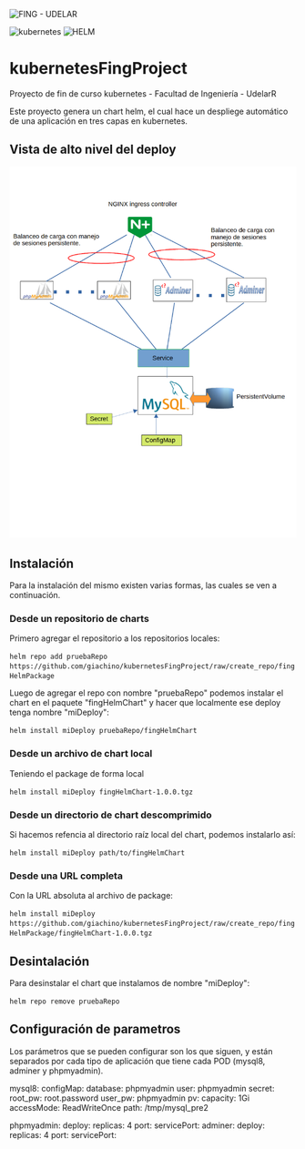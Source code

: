 ![FING - UDELAR](https://www.fing.edu.uy/sites/default/files/2022-06/Logo_Fing%2BUdelar_horizontal_RGB.jpg)

![kubernetes](https://upload.wikimedia.org/wikipedia/commons/thumb/3/39/Kubernetes_logo_without_workmark.svg/247px-Kubernetes_logo_without_workmark.svg.png) ![HELM](https://helm.sh/img/helm.svg)


# kubernetesFingProject

Proyecto de fin de curso kubernetes - Facultad de Ingeniería - UdelarR

Este proyecto genera un chart helm, el cual hace un despliege automático 
de una aplicación en tres capas en kubernetes.


## Vista de alto nivel del deploy

![Arquitectura](images/DiagramaKubernetes.png)


## Instalación

Para la instalación del mismo existen varias formas, las cuales se ven a continuación.


### Desde un repositorio de charts


Primero agregar el repositorio a los repositorios locales:

`helm repo add pruebaRepo https://github.com/giachino/kubernetesFingProject/raw/create_repo/fingHelmPackage`

Luego de agregar el repo con nombre "pruebaRepo" podemos instalar el chart en el paquete "fingHelmChart"
y hacer que localmente ese deploy tenga nombre "miDeploy":

`helm install miDeploy pruebaRepo/fingHelmChart`

### Desde un archivo de chart local

Teniendo el package de forma local 

`helm install miDeploy fingHelmChart-1.0.0.tgz`

### Desde un directorio de chart descomprimido

Si hacemos refencia al directorio raíz local del chart, podemos instalarlo así:

`helm install miDeploy path/to/fingHelmChart`

### Desde una URL completa

Con la URL absoluta al archivo de package:

`helm install miDeploy https://github.com/giachino/kubernetesFingProject/raw/create_repo/fingHelmPackage/fingHelmChart-1.0.0.tgz`


## Desintalación

Para desinstalar el chart que instalamos de nombre "miDeploy":

`helm repo remove pruebaRepo`


## Configuración de parametros

Los parámetros que se pueden configurar son los que siguen, y están separados por cada tipo de aplicación
que tiene cada POD (mysql8, adminer y phpmyadmin).

mysql8:
  configMap:
    database: phpmyadmin
    user: phpmyadmin
  secret:
    root_pw: root.password
    user_pw: phpmyadmin
  pv:
    capacity: 1Gi
    accessMode: ReadWriteOnce
    path: /tmp/mysql_pre2

phpmyadmin:
  deploy:
    replicas: 4
    port:
    servicePort:
adminer:
  deploy:
    replicas: 4
    port:
    servicePort: